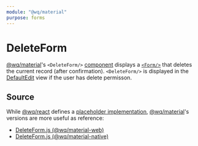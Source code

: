 ```yaml
---
module: "@wq/material"
purpose: forms
---
```


# DeleteForm

[@wq/material]'s `<DeleteForm/>` [component][index] displays a [`<Form/>`][Form] that deletes the current record (after confirmation).  `<DeleteForm/>` is displayed in the [DefaultEdit][DefaultEdit] view if the user has delete permisson.

## Source

While [@wq/react] defines a [placeholder implementation][react-src], [@wq/material]'s versions are more useful as reference:

 * [DeleteForm.js (@wq/material-web)][material-web-src]
 * [DeleteForm.js (@wq/material-native)][material-native-src]


[index]: ./index.md
[@wq/react]: ../@wq/react.md
[@wq/material]: ../@wq/material.md
[DefaultEdit]: ../views/DefaultEdit.md
[Form]: ./Form.md
[react-src]: https://github.com/wq/wq.app/blob/main/packages/react/src/components/DeleteForm.js
[material-web-src]: https://github.com/wq/wq.app/blob/main/packages/material-web/src/components/DeleteForm.js
[material-native-src]: https://github.com/wq/wq.app/blob/main/packages/material-native/src/components/DeleteForm.js
